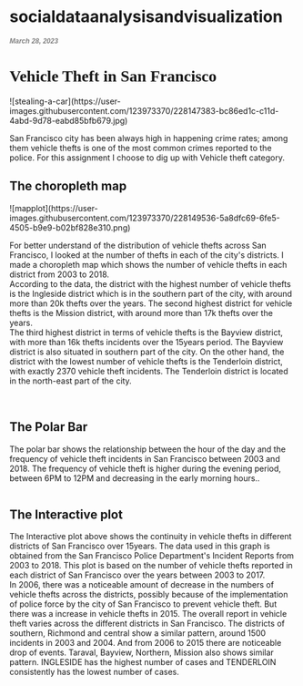 # socialdataanalysisandvisualization
<html lang="EN">
  <head>
  <h1 style="color:grey; font-family:Helvetica; font-style:italic; font-size:12px">March 28, 2023</h1>
  <h1 style="font-family:garamond; font: size 12px;">Vehicle Theft in San Francisco</h1>
  </head>
  <body>
    ![stealing-a-car](https://user-images.githubusercontent.com/123973370/228147383-bc86ed1c-c11d-4abd-9d78-eabd85bfb679.jpg)

  <p>San Francisco city has been always high in happening crime rates; among them vehicle thefts is one of the most common crimes reported to the police. For this assignment I choose to dig up with Vehicle theft category.
   <br>
   <h2> The choropleth map</h2>
    ![mapplot](https://user-images.githubusercontent.com/123973370/228149536-5a8dfc69-6fe5-4505-b9e9-b02bf828e310.png)
   <p>
For better understand of the distribution of vehicle thefts across San Francisco, I looked at the number of thefts in each of the city's districts. I made a choropleth map which shows the number of vehicle thefts in each district from 2003 to 2018.
<br>
According to the data, the district with the highest number of vehicle thefts is the Ingleside district which is in the southern part of the city, with around more than 20k thefts over the years. The second highest district for vehicle thefts is the Mission district, with around more than 17k thefts over the years.
<br>
The third highest district in terms of vehicle thefts is the Bayview district, with more than 16k thefts incidents over the 15years period. The Bayview district is also situated in southern part of the city.
On the other hand, the district with the lowest number of vehicle thefts is the Tenderloin district, with exactly 2370 vehicle theft incidents. The Tenderloin district is located in the north-east part of the city.
<br>
<br>
   </p>
<img>

<h2>The Polar Bar</h2>
<p>
The polar bar shows the relationship between the hour of the day and the frequency of vehicle theft incidents in San Francisco between 2003 and 2018.  The frequency of vehicle theft is higher during the evening period, between 6PM to 12PM and decreasing in the early morning hours..<br>
</p>

<img>

   <h2>The Interactive plot</h2>
   
<p>The Interactive plot above shows the continuity in vehicle thefts in different districts of San Francisco over 15years. The data used in this graph is obtained from the San Francisco Police Department's Incident Reports from 2003 to 2018. This plot is based on the number of vehicle thefts reported in each district of San Francisco over the years between 2003 to 2017.
<br>
In 2006, there was a noticeable amount of decrease in the numbers of vehicle thefts across the districts, possibly because of the implementation of police force by the city of San Francisco to prevent vehicle theft. But there was a increase in vehicle thefts in 2015. The overall report in vehicle theft varies across the different districts in San Francisco. The districts of southern, Richmond and central show a similar pattern, around 1500 incidents in 2003 and 2004. And from 2006 to 2015 there are noticeable drop of events. Taraval, Bayview, Northern, Mission also shows similar pattern. INGLESIDE has the highest number of cases and TENDERLOIN consistently has the lowest number of cases.
<br>
<br>
   </p>
